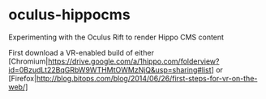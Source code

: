 oculus-hippocms
===============

Experimenting with the Oculus Rift to render Hippo CMS content

First download a VR-enabled build of either [Chromium|https://drive.google.com/a/1hippo.com/folderview?id=0BzudLt22BqGRbW9WTHMtOWMzNjQ&usp=sharing#list] or [Firefox|http://blog.bitops.com/blog/2014/06/26/first-steps-for-vr-on-the-web/]